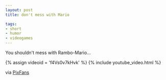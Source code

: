 ```yaml
---
layout: post
title: don't mess with Mario

tags:
- short
- humor
- videogames
---
```

You shouldn't mess with Rambo-Mario...

{% assign videoid = 'f4Vs0v7kHvk' %}
{% include youtube_video.html %}

via [PixFans](http://www.pixfans.com/mario-estilo-rambo/)
